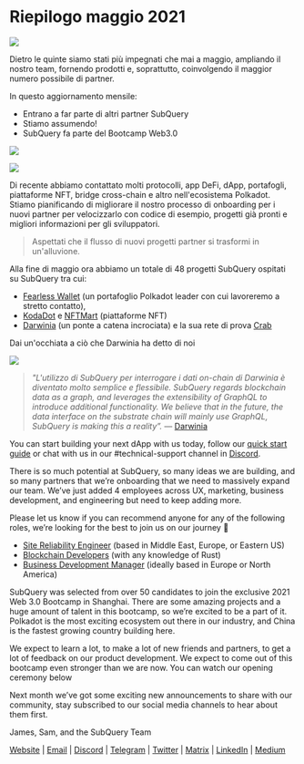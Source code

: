 # Riepilogo maggio 2021

![](https://miro.medium.com/max/1400/1*5E_eIJBTvHI7W24ib_Syvw.png)

Dietro le quinte siamo stati più impegnati che mai a maggio, ampliando il nostro team, fornendo prodotti e, soprattutto, coinvolgendo il maggior numero possibile di partner.

In questo aggiornamento mensile:

-   Entrano a far parte di altri partner SubQuery
-   Stiamo assumendo!
-   SubQuery fa parte del Bootcamp Web3.0

![](https://miro.medium.com/freeze/max/60/1*bFOaBnLZUfhRxiQa7fjbwA.gif?q=20)

![](https://miro.medium.com/max/640/1*bFOaBnLZUfhRxiQa7fjbwA.gif)

Di recente abbiamo contattato molti protocolli, app DeFi, dApp, portafogli, piattaforme NFT, bridge cross-chain e altro nell'ecosistema Polkadot. Stiamo pianificando di migliorare il nostro processo di onboarding per i nuovi partner per velocizzarlo con codice di esempio, progetti già pronti e migliori informazioni per gli sviluppatori.

> Aspettati che il flusso di nuovi progetti partner si trasformi in un'alluvione.

Alla fine di maggio ora abbiamo un totale di 48 progetti SubQuery ospitati su SubQuery tra cui:

-   [Fearless Wallet](https://fearlesswallet.io/) (un portafoglio Polkadot leader con cui lavoreremo a stretto contatto),
-   [KodaDot](https://kodadot.xyz/) e [NFTMart](https://www.nftmart.io/) (piattaforme NFT)
-   [Darwinia](https://explorer.subquery.network/subquery/darwinia-network/darwinia) (un ponte a catena incrociata) e la sua rete di prova [Crab](https://explorer.subquery.network/subquery/wuminzhe/crab)

Dai un'occhiata a ciò che Darwinia ha detto di noi

![](https://miro.medium.com/max/1400/0*Bc8P3mcH6rz-KtT0)

> _"L'utilizzo di SubQuery per interrogare i dati on-chain di Darwinia è diventato molto semplice e flessibile. SubQuery regards blockchain data as a graph, and leverages the extensibility of GraphQL to introduce additional functionality. We believe that in the future, the data interface on the substrate chain will mainly use GraphQL, SubQuery is making this a reality”._ — [Darwinia](https://subquery.medium.com/darwinias-network-data-is-now-available-for-free-in-subquery-b4f51c73fb15)

You can start building your next dApp with us today, follow our [quick start guide](https://doc.subquery.network/quickstart.html) or chat with us in our #technical-support channel in [Discord](https://discord.com/invite/78zg8aBSMG).

There is so much potential at SubQuery, so many ideas we are building, and so many partners that we’re onboarding that we need to massively expand our team. We’ve just added 4 employees across UX, marketing, business development, and engineering but need to keep adding more.

Please let us know if you can recommend anyone for any of the following roles, we’re looking for the best to join us on our journey 🚀

-   [Site Reliability Engineer](https://dash.recooty.com/openings/details/e44cf9762b402f5d8b5bc36f60304a15) (based in Middle East, Europe, or Eastern US)
-   [Blockchain Developers](https://dash.recooty.com/openings/details/9578a63fbe545bd82cc5bbe749636af1) (with any knowledge of Rust)
-   [Business Development Manager](https://rcty.co/3coJPrV) (ideally based in Europe or North America)

SubQuery was selected from over 50 candidates to join the exclusive 2021 Web 3.0 Bootcamp in Shanghai. There are some amazing projects and a huge amount of talent in this bootcamp, so we’re excited to be a part of it. Polkadot is the most exciting ecosystem out there in our industry, and China is the fastest growing country building here.

We expect to learn a lot, to make a lot of new friends and partners, to get a lot of feedback on our product development. We expect to come out of this bootcamp even stronger than we are now. You can watch our opening ceremony below

Next month we’ve got some exciting new announcements to share with our community, stay subscribed to our social media channels to hear about them first.

James, Sam, and the SubQuery Team

[Website](https://subquery.network/) | [Email](mailto:hello@subquery.network) | [Discord](https://discord.com/invite/78zg8aBSMG) | [Telegram](https://t.me/subquerynetwork) | [Twitter](https://twitter.com/subquerynetwork) | [Matrix](https://matrix.to/#/#subquery:matrix.org) | [LinkedIn](https://www.linkedin.com/company/subquery) | [Medium](https://subquery.medium.com/)
